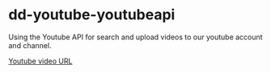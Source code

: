 # dd-youtube-youtubeapi
Using the Youtube API for search and upload videos to our youtube account and channel.

[Youtube video URL](https://youtu.be/zEwTR1VCFTo "Video en youtube")

